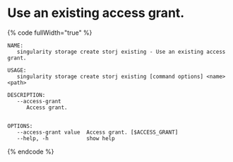 # Use an existing access grant.

{% code fullWidth="true" %}
```
NAME:
   singularity storage create storj existing - Use an existing access grant.

USAGE:
   singularity storage create storj existing [command options] <name> <path>

DESCRIPTION:
   --access-grant
      Access grant.


OPTIONS:
   --access-grant value  Access grant. [$ACCESS_GRANT]
   --help, -h            show help
```
{% endcode %}
